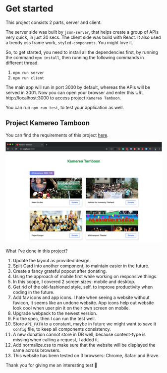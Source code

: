 # Get started

This project consists 2 parts, server and client.

The server side was built by `json-server`, that helps create a group of APIs very quick, in just 30 secs.
The client side was build with React. It also used a trendy css frame work, `styled-components`. You might love it.

So, to get started, you need to install all the dependencies first, by running the command `npm install`, then running the following commands in different thread.

1. `npm run server`
2. `npm run client`

The main app will run in port 3000 by default, whereas the APIs will be served in 3001. Now you can open your browser and enter this URL http://localhost:3000 to access project `Kamereo Tamboon`.

You can run `npm run test`, to test your application as well.

## Project Kamereo Tamboon

You can find the requirements of this project [here](/requirements.md).

![Kamereo Tamboon](/resources/kamereo-tamboon.png)

What I've done in this project?

1. Update the layout as provided design.
2. Split Card into another component, to maintain easier in the future.
3. Create a fancy grateful popout after donating.
4. Using the approach of mobile first while working on responsive things.
5. In this scope, I covered 2 screen sizes: mobile and desktop.
6. Get rid of the old-fashioned style, self, to improve productivity when coding in the future.
7. Add fav icons and app icons. I hate when seeing a website without favicon, it seems like an undone website. App icons help out website look cool when user pin it on their own screen on mobile.
8. Upgrade webpack to the newest version.
9. Fix the spec, then I can run the test well.
10. Store `API_PATH` to a constant, maybe in future we might want to save it `config` file, to keep all components consistency.
11. A new donation cannot store in DB well, because content-type is missing when calling a request, I added it.
12. Add normalize.css to make sure that the website will be displayed the same across browsers.
13. This website has been tested on 3 browsers: Chrome, Safari and Brave.

Thank you for giving me an interesting test 🎉
